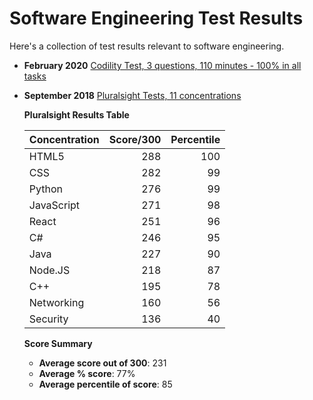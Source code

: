 # Software Engineering Test Results

Here's a collection of test results relevant to software engineering.

- **February 2020** [Codility Test, 3 questions, 110 minutes - 100% in all tasks](https://app.codility.com/c/feedback/NGD6TS-ZUH/)
- **September 2018** [Pluralsight Tests, 11 concentrations](https://app.pluralsight.com/profile/cris-stringfellow-e)

  **Pluralsight Results Table**

  | Concentration | Score/300 | Percentile |
  | ------------- | ---------:| ----------:|
  | HTML5         |   288     |   100      |
  | CSS           |   282     |    99      |
  | Python        |   276     |    99      |
  | JavaScript    |   271     |    98      |
  | React         |   251     |    96      |
  | C#            |   246     |    95      |
  | Java          |   227     |    90      |
  | Node.JS       |   218     |    87      |
  | C++           |   195     |    78      |
  | Networking    |   160     |    56      |
  | Security      |   136     |    40      |

  **Score Summary**
    - **Average score out of 300**: 231
    - **Average % score**: 77%
    - **Average percentile of score**: 85
 
